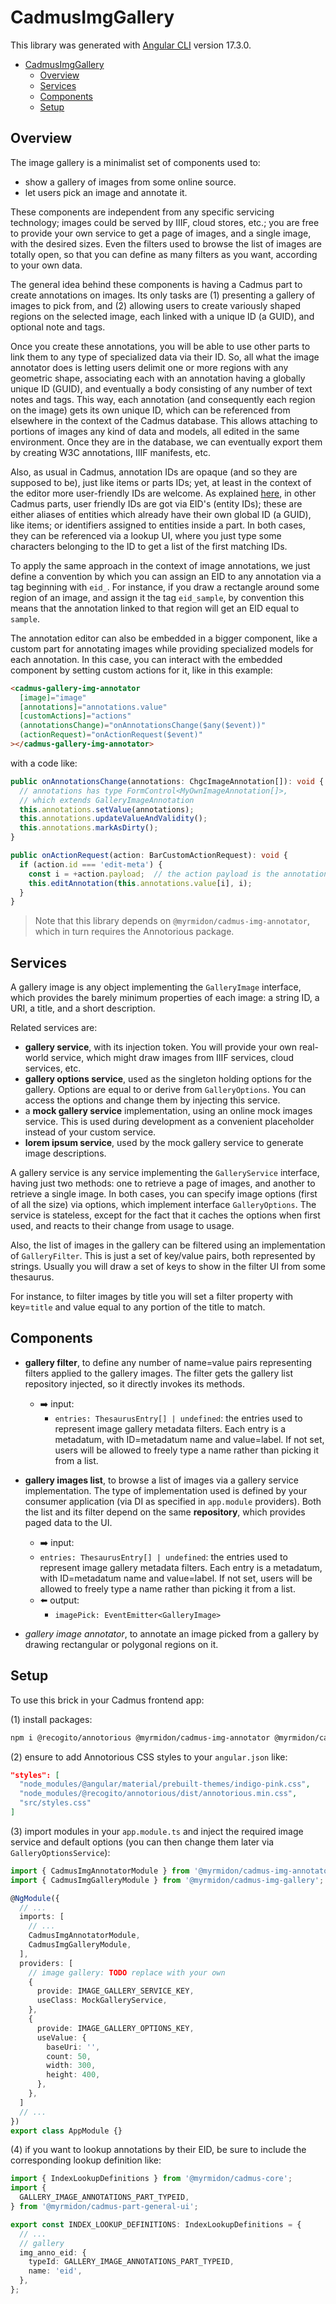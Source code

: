# CadmusImgGallery

This library was generated with [Angular CLI](https://github.com/angular/angular-cli) version 17.3.0.

- [CadmusImgGallery](#cadmusimggallery)
  - [Overview](#overview)
  - [Services](#services)
  - [Components](#components)
  - [Setup](#setup)

## Overview

The image gallery is a minimalist set of components used to:

- show a gallery of images from some online source.
- let users pick an image and annotate it.

These components are independent from any specific servicing technology; images could be served by IIIF, cloud stores, etc.; you are free to provide your own service to get a page of images, and a single image, with the desired sizes. Even the filters used to browse the list of images are totally open, so that you can define as many filters as you want, according to your own data.

The general idea behind these components is having a Cadmus part to create annotations on images. Its only tasks are (1) presenting a gallery of images to pick from, and (2) allowing users to create variously shaped regions on the selected image, each linked with a unique ID (a GUID), and optional note and tags.

Once you create these annotations, you will be able to use other parts to link them to any type of specialized data via their ID. So, all what the image annotator does is letting users delimit one or more regions with any geometric shape, associating each with an annotation having a globally unique ID (GUID), and eventually a body consisting of any number of text notes and tags. This way, each annotation (and consequently each region on the image) gets its own unique ID, which can be referenced from elsewhere in the context of the Cadmus database. This allows attaching to portions of images any kind of data and models, all edited in the same environment. Once they are in the database, we can eventually export them by creating W3C annotations, IIIF manifests, etc.

Also, as usual in Cadmus, annotation IDs are opaque (and so they are supposed to be), just like items or parts IDs; yet, at least in the context of the editor more user-friendly IDs are welcome. As explained [here](https://myrmex.github.io/overview/cadmus/dev/concepts/lookup), in other Cadmus parts, user friendly IDs are got via EID's (entity IDs); these are either aliases of entities which already have their own global ID (a GUID), like items; or identifiers assigned to entities inside a part. In both cases, they can be referenced via a lookup UI, where you just type some characters belonging to the ID to get a list of the first matching IDs.

To apply the same approach in the context of image annotations, we just define a convention by which you can assign an EID to any annotation via a tag beginning with `eid_`. For instance, if you draw a rectangle around some region of an image, and assign it the tag `eid_sample`, by convention this means that the annotation linked to that region will get an EID equal to `sample`.

The annotation editor can also be embedded in a bigger component, like a custom part for annotating images while providing specialized models for each annotation. In this case, you can interact with the embedded component by setting custom actions for it, like in this example:

```html
<cadmus-gallery-img-annotator
  [image]="image"
  [annotations]="annotations.value"
  [customActions]="actions"
  (annotationsChange)="onAnnotationsChange($any($event))"
  (actionRequest)="onActionRequest($event)"
></cadmus-gallery-img-annotator>
```

with a code like:

```ts
public onAnnotationsChange(annotations: ChgcImageAnnotation[]): void {
  // annotations has type FormControl<MyOwnImageAnnotation[]>,
  // which extends GalleryImageAnnotation
  this.annotations.setValue(annotations);
  this.annotations.updateValueAndValidity();
  this.annotations.markAsDirty();
}

public onActionRequest(action: BarCustomActionRequest): void {
  if (action.id === 'edit-meta') {
    const i = +action.payload;  // the action payload is the annotation index
    this.editAnnotation(this.annotations.value[i], i);
  }
}
```

>Note that this library depends on `@myrmidon/cadmus-img-annotator`, which in turn requires the Annotorious package.

## Services

A gallery image is any object implementing the `GalleryImage` interface, which provides the barely minimum properties of each image: a string ID, a URI, a title, and a short description.

Related services are:

- **gallery service**, with its injection token. You will provide your own real-world service, which might draw images from IIIF services, cloud services, etc.
- **gallery options service**, used as the singleton holding options for the gallery. Options are equal to or derive from `GalleryOptions`. You can access the options and change them by injecting this service.
- a **mock gallery service** implementation, using an online mock images service. This is used during development as a convenient placeholder instead of your custom service.
- **lorem ipsum service**, used by the mock gallery service to generate image descriptions.

A gallery service is any service implementing the `GalleryService` interface, having just two methods: one to retrieve a page of images, and another to retrieve a single image. In both cases, you can specify image options (first of all the size) via options, which implement interface `GalleryOptions`. The service is stateless, except for the fact that it caches the options when first used, and reacts to their change from usage to usage.

Also, the list of images in the gallery can be filtered using an implementation of `GalleryFilter`. This is just a set of key/value pairs, both represented by strings. Usually you will draw a set of keys to show in the filter UI from some thesaurus.

For instance, to filter images by title you will set a filter property with key=`title` and value equal to any portion of the title to match.

## Components

- **gallery filter**, to define any number of name=value pairs representing filters applied to the gallery images. The filter gets the gallery list repository injected, so it directly invokes its methods.
  - ➡️ input:
    - `entries: ThesaurusEntry[] | undefined`: the entries used to represent image gallery metadata filters. Each entry is a metadatum, with ID=metadatum name and value=label. If not set, users will be allowed to freely type a name rather than picking it from a list.

- **gallery images list**, to browse a list of images via a gallery service implementation. The type of implementation used is defined by your consumer application (via DI as specified in `app.module` providers). Both the list and its filter depend on the same **repository**, which provides paged data to the UI.
  - ➡️ input:
  - `entries: ThesaurusEntry[] | undefined`: the entries used to represent image gallery metadata filters. Each entry is a metadatum, with ID=metadatum name and value=label. If not set, users will be allowed to freely type a name rather than picking it from a list.
  - ⬅️ output:
    - `imagePick: EventEmitter<GalleryImage>`

- _gallery image annotator_, to annotate an image picked from a gallery by drawing rectangular or polygonal regions on it.

## Setup

To use this brick in your Cadmus frontend app:

(1) install packages:

```bash
npm i @recogito/annotorious @myrmidon/cadmus-img-annotator @myrmidon/cadmus-img-gallery
```

(2) ensure to add Annotorious CSS styles to your `angular.json` like:

```json
"styles": [
  "node_modules/@angular/material/prebuilt-themes/indigo-pink.css",
  "node_modules/@recogito/annotorious/dist/annotorious.min.css",
  "src/styles.css"
]
```

(3) import modules in your `app.module.ts` and inject the required image service and default options (you can then change them later via `GalleryOptionsService`):

```ts
import { CadmusImgAnnotatorModule } from '@myrmidon/cadmus-img-annotator';
import { CadmusImgGalleryModule } from '@myrmidon/cadmus-img-gallery';

@NgModule({
  // ...
  imports: [
    // ...
    CadmusImgAnnotatorModule,
    CadmusImgGalleryModule,
  ],
  providers: [
    // image gallery: TODO replace with your own
    {
      provide: IMAGE_GALLERY_SERVICE_KEY,
      useClass: MockGalleryService,
    },
    {
      provide: IMAGE_GALLERY_OPTIONS_KEY,
      useValue: {
        baseUri: '',
        count: 50,
        width: 300,
        height: 400,
      },
    },
  ]
  // ...
})
export class AppModule {}
```

(4) if you want to lookup annotations by their EID, be sure to include the corresponding lookup definition like:

```ts
import { IndexLookupDefinitions } from '@myrmidon/cadmus-core';
import {
  GALLERY_IMAGE_ANNOTATIONS_PART_TYPEID,
} from '@myrmidon/cadmus-part-general-ui';

export const INDEX_LOOKUP_DEFINITIONS: IndexLookupDefinitions = {
  // ...
  // gallery
  img_anno_eid: {
    typeId: GALLERY_IMAGE_ANNOTATIONS_PART_TYPEID,
    name: 'eid',
  },
};
```
